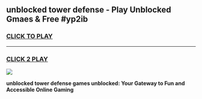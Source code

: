 
## unblocked tower defense - Play Unblocked Gmaes & Free #yp2ib
<h3>
<a href="https://news.freeplayer.one?title=unblocked_tower_defense&ref=24F">CLICK TO PLAY</a></h3>
<hr>

<h3>
<a href="https://news.freeplayer.one?title=unblocked_tower_defense&ref=24F">CLICK 2 PLAY</a>
  
</h3>

<a href="https://news.freeplayer.one?title=unblocked_tower_defense&ref=24F/"><img src="https://clearcache.store/games.png"></a>


**unblocked tower defense games unblocked: Your Gateway to Fun and Accessible Online Gaming**
